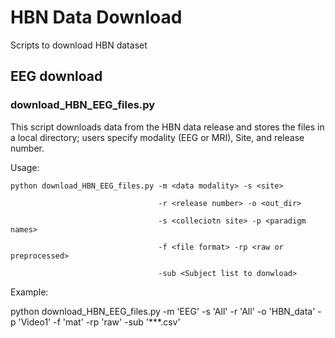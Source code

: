 # HBN Data Download
Scripts to download HBN dataset


## EEG download

### download_HBN_EEG_files.py
This script downloads data from the HBN data release and stores the files in a local
directory; users specify modality (EEG or MRI), Site, and release number.

Usage:

    python download_HBN_EEG_files.py -m <data modality> -s <site>

                                     -r <release number> -o <out_dir>

                                     -s <colleciotn site> -p <paradigm names>

                                     -f <file format> -rp <raw or preprocessed>

                                     -sub <Subject list to donwload> 

                                     
Example:

python download_HBN_EEG_files.py -m 'EEG' -s 'All' -r 'All' -o 'HBN_data' -p 'Video1' -f 'mat' -rp 'raw' -sub '***.csv'